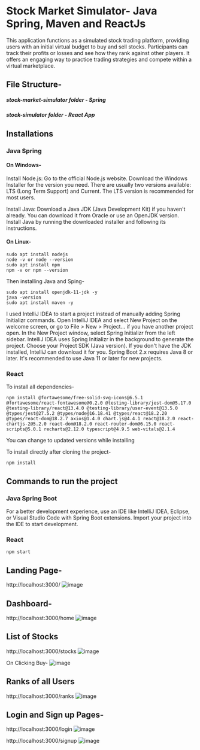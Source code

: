 # Stock Market Simulator- Java Spring, Maven and ReactJs

This application functions as a simulated stock trading platform, providing users with an initial virtual budget to buy and sell stocks. Participants can track their profits or losses and see how they rank against other players. It offers an engaging way to practice trading strategies and compete within a virtual marketplace.

## File Structure-

##### _stock-market-simulator_ folder - Spring
##### _stock-simulator_ folder - React App

## Installations
### Java Spring
#### On Windows-
Install Node.js: Go to the official Node.js website. Download the Windows Installer for the version you need. There are usually two versions available: LTS (Long Term Support) and Current. The LTS version is recommended for most users.

Install Java:
Download a Java JDK (Java Development Kit) if you haven't already. You can download it from Oracle or use an OpenJDK version.
Install Java by running the downloaded installer and following its instructions.
#### On Linux-
```
sudo apt install nodejs
node -v or node --version
sudo apt install npm 
npm -v or npm --version 
```
Then installing Java and Sping-
```
sudo apt install openjdk-11-jdk -y
java -version
sudo apt install maven -y
```

I used IntelliJ IDEA to start a project instead of manually adding Spring Initializr commands.
Open IntelliJ IDEA and select New Project on the welcome screen, or go to File > New > Project... if you have another project open.
In the New Project window, select Spring Initializr from the left sidebar. IntelliJ IDEA uses Spring Initializr in the background to generate the project.
Choose your Project SDK (Java version). If you don't have the JDK installed, IntelliJ can download it for you. Spring Boot 2.x requires Java 8 or later. It's recommended to use Java 11 or later for new projects.

### React
To install all dependencies-
```
npm install @fortawesome/free-solid-svg-icons@6.5.1 @fortawesome/react-fontawesome@0.2.0 @testing-library/jest-dom@5.17.0 @testing-library/react@13.4.0 @testing-library/user-event@13.5.0 @types/jest@27.5.2 @types/node@16.18.41 @types/react@18.2.20 @types/react-dom@18.2.7 axios@1.4.0 chart.js@4.4.1 react@18.2.0 react-chartjs-2@5.2.0 react-dom@18.2.0 react-router-dom@6.15.0 react-scripts@5.0.1 recharts@2.12.0 typescript@4.9.5 web-vitals@2.1.4
```
You can change to updated versions while installing

To install directly after cloning the project-
``` 
npm install
```

## Commands to run the project
### Java Spring Boot
For a better development experience, use an IDE like IntelliJ IDEA, Eclipse, or Visual Studio Code with Spring Boot extensions.
Import your project into the IDE to start development.

### React
```
npm start
```
## Landing Page-
http://localhost:3000/
![image](https://github.com/MalvikaShetty/stock-market-simulator/assets/66647891/14d91509-39ca-4294-a609-b83eaa5c768b)

## Dashboard- 
http://localhost:3000/home
![image](https://github.com/MalvikaShetty/stock-market-simulator/assets/66647891/fde983fa-5120-44f9-8ced-966ae0d6170b)

## List of Stocks
http://localhost:3000/stocks
![image](https://github.com/MalvikaShetty/stock-market-simulator/assets/66647891/54ade630-c7fd-4c99-baaa-622ce43903d5)

On Clicking Buy-
![image](https://github.com/MalvikaShetty/stock-market-simulator/assets/66647891/5e64be88-bd2d-4e0f-902e-3257d01a8c35)

## Ranks of all Users
http://localhost:3000/ranks
![image](https://github.com/MalvikaShetty/stock-market-simulator/assets/66647891/244589e7-885b-4169-9ad7-3274a5fd74e0)

## Login and Sign up Pages-
http://localhost:3000/login
![image](https://github.com/MalvikaShetty/stock-market-simulator/assets/66647891/e6a9e562-3873-46ce-baa6-f3fcd3af7a2d)

http://localhost:3000/signup
![image](https://github.com/MalvikaShetty/stock-market-simulator/assets/66647891/0d706ce1-e309-4750-a16c-0e45ad637ed2)

